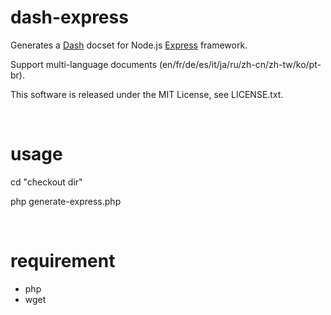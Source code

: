 dash-express
============

Generates a [Dash](http://kapeli.com/dash) docset for Node.js [Express](http://expressjs.com/) framework.

Support multi-language documents (en/fr/de/es/it/ja/ru/zh-cn/zh-tw/ko/pt-br).

This software is released under the MIT License, see LICENSE.txt.

&nbsp;

usage
============

cd "checkout dir"

php generate-express.php

&nbsp;

requirement
============

- php
- wget
